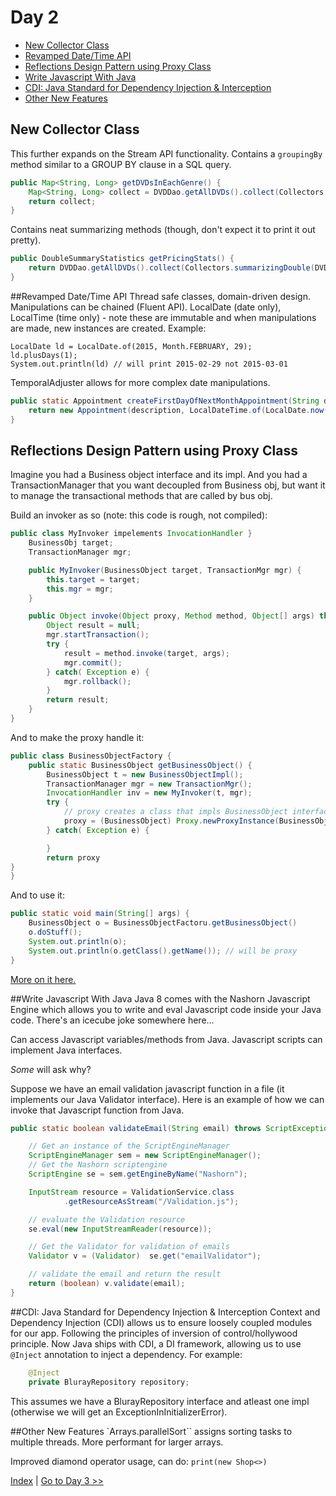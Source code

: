 # Day 2

- [New Collector Class](#new-collector-class)
- [Revamped Date/Time API](#revamped-datetime-api)
- [Reflections Design Pattern using Proxy Class](#reflections-design-pattern-using-proxy-class)
- [Write Javascript With Java](#write-javascript-with-java)
- [CDI: Java Standard for Dependency Injection & Interception](#cdi-java-standard-for-dependency-injection-interception)
- [Other New Features](#other-new-features)

## New Collector Class
This further expands on the Stream API functionality.
Contains a `groupingBy` method similar to a GROUP BY clause in a SQL query.  
```java
public Map<String, Long> getDVDsInEachGenre() {
	Map<String, Long> collect = DVDDao.getAllDVDs().collect(Collectors.groupingBy(DVD::getGenre, Collectors.counting()));
	return collect;
}
```
Contains neat summarizing methods (though, don't expect it to print it out pretty).
```java
public DoubleSummaryStatistics getPricingStats() {
	return DVDDao.getAllDVDs().collect(Collectors.summarizingDouble(DVD::getPrice));
}
```

##Revamped Date/Time API
Thread safe classes, domain-driven design.  Manipulations can be chained (Fluent API).
LocalDate (date only), LocalTime (time only) - note these are immutable and when manipulations are made, new instances are created.  Example:
```
LocalDate ld = LocalDate.of(2015, Month.FEBRUARY, 29);
ld.plusDays(1);
System.out.println(ld) // will print 2015-02-29 not 2015-03-01
```

TemporalAdjuster allows for more complex date manipulations.

```java
public static Appointment createFirstDayOfNextMonthAppointment(String description) {
	return new Appointment(description, LocalDateTime.of(LocalDate.now(), LocalTime.NOON).with(TemporalAdjusters.firstDayOfNextMonth()));
}
```

## Reflections Design Pattern using Proxy Class
Imagine you had a Business object interface and its impl.  And you had a TransactionManager that you want decoupled from Business obj, but want it to manage the transactional methods that are called by bus obj.

Build an invoker as so (note: this code is rough, not compiled):
```java
public class MyInvoker impelements InvocationHandler }
	BusinessObj target;
	TransactionManager mgr;

	public MyInvoker(BusinessObject target, TransactionMgr mgr) {
		this.target = target;
		this.mgr = mgr;
	}

	public Object invoke(Object proxy, Method method, Object[] args) throws Throwable{
		Object result = null;
		mgr.startTransaction();
		try {
			result = method.invoke(target, args);
			mgr.commit();
		} catch( Exception e) {
			mgr.rollback();
		}
		return result;
	}
}
```

And to make the proxy handle it:
```java
public class BusinessObjectFactory {
	public static BusinessObject getBusinessObject() {
		BusinessObject t = new BusinessObjectImpl();
		TransactionManager mgr = new TransactionMgr();
		InvocationHandler inv = new MyInvoker(t, mgr);
		try {
			// proxy creates a class that impls BusinessObject interface
			proxy = (BusinessObject) Proxy.newProxyInstance(BusinessObject.class.getClassLoader(), new Class[] {BusinessObject.class}, inv);
		} catch( Exception e) {

		}
		return proxy
}
}
```
And to use it:
```java
public static void main(String[] args) {
	BusinessObject o = BusinessObjectFactoru.getBusinessObject()
	o.doStuff();
	System.out.println(o);
	System.out.println(o.getClass().getName()); // will be proxy
}
```

[More on it here.](https://docs.oracle.com/javase/8/docs/api/java/lang/reflect/Proxy.html)

##Write Javascript With Java
Java 8 comes with the Nashorn Javascript Engine which allows you to write and eval Javascript code inside your Java code. There's an icecube joke somewhere here...

Can access Javascript variables/methods from Java.  Javascript scripts can implement Java interfaces. 

_Some_ will ask why?

Suppose we have an email validation javascript function in a file (it implements our Java Validator interface).  Here is an example of how we can invoke that Javascript function from Java.
```java
public static boolean validateEmail(String email) throws ScriptException, NoSuchMethodException {

	// Get an instance of the ScriptEngineManager
	ScriptEngineManager sem = new ScriptEngineManager();
	// Get the Nashorn scriptengine
	ScriptEngine se = sem.getEngineByName("Nashorn");

	InputStream resource = ValidationService.class
			.getResourceAsStream("/Validation.js");

	// evaluate the Validation resource
	se.eval(new InputStreamReader(resource));

	// Get the Validator for validation of emails
	Validator v = (Validator)  se.get("emailValidator");

	// validate the email and return the result
	return (boolean) v.validate(email);
}
```

##CDI: Java Standard for Dependency Injection & Interception
Context and Dependency Injection (CDI) allows us to ensure loosely coupled modules for our app.  Following the principles of inversion of control/hollywood principle.  Now Java ships with CDI, a DI framework, allowing us to use `@Inject` annotation to inject a dependency.  For example:
```java
	@Inject
	private BlurayRepository repository;
```

This assumes we have a BlurayRepository interface and atleast one impl (otherwise we will get an ExceptionInInitializerError).    

##Other New Features
`Arrays.parallelSort`` assigns sorting tasks to multiple threads.  More performant for larger arrays.

Improved diamond operator usage, can do: `print(new Shop<>)`

[Index](readme.md) | [Go to Day 3 >>](/day3.md)
